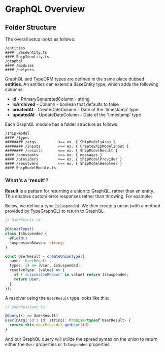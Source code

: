 # GraphQL Overview

## Folder Structure

The overall setup looks as follows:

```
/entities
#### _BaseEntity.ts
#### ShipIdentity.ts
/graphql
#### /modules
#### /helpers
```
GraphQL and TypeORM types are defined in the same place dubbed **entities**. An entities can extend a BaseEntity type, which adds the following columns:

- **id** - PrimaryGeneratedColumn - string
- **isArchived** - Column - boolean that defaults to false
- **createdAt** - CreateDateColumn - Date of the 'timestamp' type
- **updatedAt** - UpdateDateColumn - Date of the 'timestamp' type

Each GraphQL module has a folder structure as follows:

```
/ship-model
#### /types
######## /args          <== ex. { ShipModelsArgs }
######## /inputs        <== ex. { CreateShipModelInput }
######## /results       <== ex. { ShipModelResult }
#### /constants         <== ex. { messages }
#### /providers         <== ex. { ShipModelProvider }
#### /resolvers         <== ex. { ShipModelResolver }
#### ShipModelModule.ts
```

### What's a 'result'?

**Result** is a pattern for returning a union to GraphQL, rather than an entity. This enables custom error responses rather than throwing. For example:

Below, we define a type `IsSuspended`. We then create a union (with a method provided by TypeGraphQL) to return to GraphQL.

```typescript
// UserResult.ts

@ObjectType()
class IsSuspended {
  @Field()
  suspensionReason: string;
}

const UserResult = createUnionType({
  name: 'UserResult',
  types: () => [User, IsSuspended],
  resolveType: (value) => {
    if ('suspensionReason' in value) return IsSuspended;
    return User;
  },
});
```

A resolver using the `UserResult` type looks like this:

```javascript
// UserResolver.ts

@Query(() => UserResult)
user(@Arg('id') id: string): Promise<typeof UserResult> {
  return this.userProvider.getUser(id);
}
```

And our GraphQL query will utilize the spread syntax on the union to return either the `User` properties or `IsSuspended` properties.
